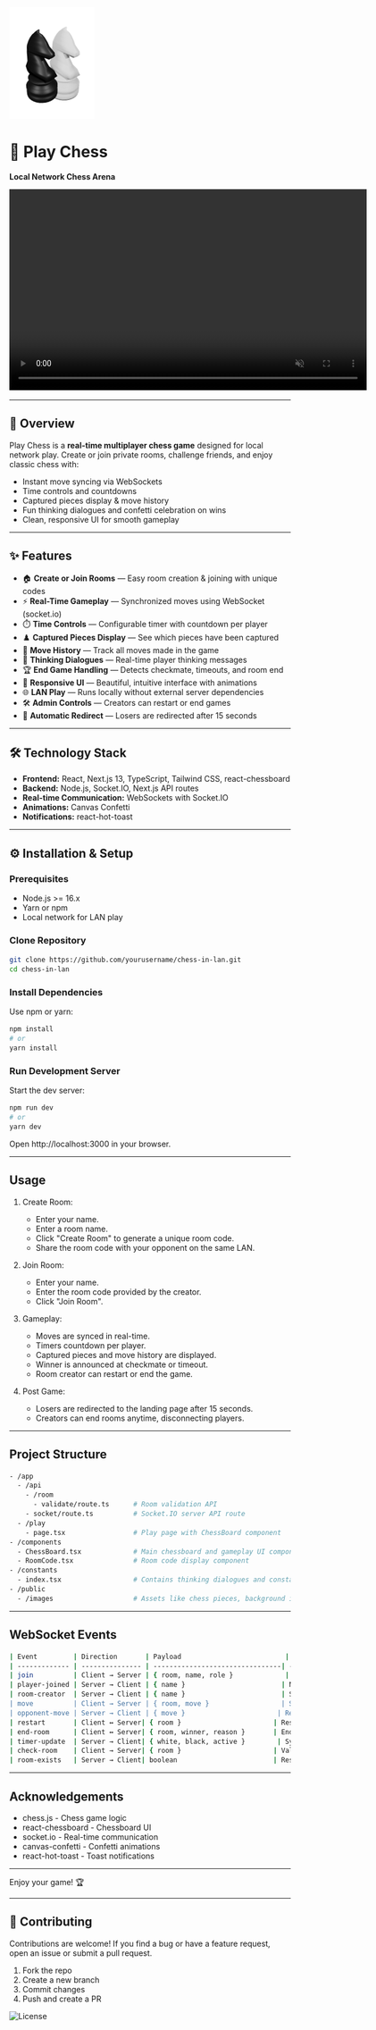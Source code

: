 ![Play Chess](./public/images/chess_logo.svg)

# 🎲 Play Chess
**Local Network Chess Arena**

<p align="center">
  <video width="640" height="360" controls autoplay muted loop>
    <source src="play_chess_demo_preview.mov" type="video/mp4">
    Your browser does not support the video tag.
  </video>
</p>

---

## 🚀 Overview

Play Chess is a **real-time multiplayer chess game** designed for local network play. Create or join private rooms, challenge friends, and enjoy classic chess with:

- Instant move syncing via WebSockets
- Time controls and countdowns
- Captured pieces display & move history
- Fun thinking dialogues and confetti celebration on wins
- Clean, responsive UI for smooth gameplay

---

## ✨ Features

- 🏠 **Create or Join Rooms** — Easy room creation & joining with unique codes  
- ⚡ **Real-Time Gameplay** — Synchronized moves using WebSocket (socket.io)  
- ⏱️ **Time Controls** — Configurable timer with countdown per player  
- ♟️ **Captured Pieces Display** — See which pieces have been captured  
- 📜 **Move History** — Track all moves made in the game  
- 💬 **Thinking Dialogues** — Real-time player thinking messages  
- 🏆 **End Game Handling** — Detects checkmate, timeouts, and room end  
- 📱 **Responsive UI** — Beautiful, intuitive interface with animations  
- 🌐 **LAN Play** — Runs locally without external server dependencies  
- 🛠️ **Admin Controls** — Creators can restart or end games  
- 🔄 **Automatic Redirect** — Losers are redirected after 15 seconds  

---

## 🛠️ Technology Stack

- **Frontend:** React, Next.js 13, TypeScript, Tailwind CSS, react-chessboard  
- **Backend:** Node.js, Socket.IO, Next.js API routes  
- **Real-time Communication:** WebSockets with Socket.IO  
- **Animations:** Canvas Confetti  
- **Notifications:** react-hot-toast  

---

## ⚙️ Installation & Setup

### Prerequisites

- Node.js >= 16.x  
- Yarn or npm  
- Local network for LAN play  

### Clone Repository

```bash
git clone https://github.com/yourusername/chess-in-lan.git
cd chess-in-lan
```

### Install Dependencies

Use npm or yarn:

```bash
npm install
# or
yarn install
```


### Run Development Server

Start the dev server:

```bash
npm run dev
# or
yarn dev
```

Open http://localhost:3000 in your browser.

---

## Usage

1. Create Room:
   - Enter your name.
   - Enter a room name.
   - Click "Create Room" to generate a unique room code.
   - Share the room code with your opponent on the same LAN.

2. Join Room:
   - Enter your name.
   - Enter the room code provided by the creator.
   - Click "Join Room".

3. Gameplay:
   - Moves are synced in real-time.
   - Timers countdown per player.
   - Captured pieces and move history are displayed.
   - Winner is announced at checkmate or timeout.
   - Room creator can restart or end the game.

4. Post Game:
   - Losers are redirected to the landing page after 15 seconds.
   - Creators can end rooms anytime, disconnecting players.

---

## Project Structure

```bash
- /app
  - /api
    - /room
      - validate/route.ts      # Room validation API
    - socket/route.ts          # Socket.IO server API route
  - /play
    - page.tsx                 # Play page with ChessBoard component
- /components
  - ChessBoard.tsx             # Main chessboard and gameplay UI component
  - RoomCode.tsx               # Room code display component
- /constants
  - index.tsx                  # Contains thinking dialogues and constants
- /public
  - /images                    # Assets like chess pieces, background images, logos, etc.
```

---

## WebSocket Events

```bash
| Event         | Direction       | Payload                          | Description                      |
| ------------- | --------------- | --------------------------------| ------------------------------- |
| join          | Client → Server | { room, name, role }             | Join or create a room           |
| player-joined | Server → Client | { name }                        | Notify room that a player joined|
| room-creator  | Server → Client | { name }                        | Send creator's name to joiner   |
| move          | Client → Server | { room, move }                  | Send chess move                 |
| opponent-move | Server → Client | { move }                       | Receive opponent's move         |
| restart       | Client ↔ Server| { room }                       | Restart game                   |
| end-room      | Client ↔ Server| { room, winner, reason }       | End room with winner and reason |
| timer-update  | Server → Client| { white, black, active }        | Sync timers                    |
| check-room    | Client → Server| { room }                       | Validate if room exists         |
| room-exists   | Server → Client| boolean                        | Response for room validation    |
```

---

## Acknowledgements

- chess.js - Chess game logic  
- react-chessboard - Chessboard UI  
- socket.io - Real-time communication  
- canvas-confetti - Confetti animations  
- react-hot-toast - Toast notifications  

---

Enjoy your game! 🏆

---

## 🤝 Contributing

Contributions are welcome! If you find a bug or have a feature request, open an issue or submit a pull request.

1. Fork the repo
2. Create a new branch
3. Commit changes
4. Push and create a PR

![License](https://img.shields.io/badge/license-MIT-green)



